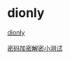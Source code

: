 # dionly
<a href="https://xyzuzu.github.io/dionly/html/index.html">dionly</a>
<br/>
<br/>
<a href="https://xyzuzu.github.io/dionly/test.html">密码加密解密小测试</a>
